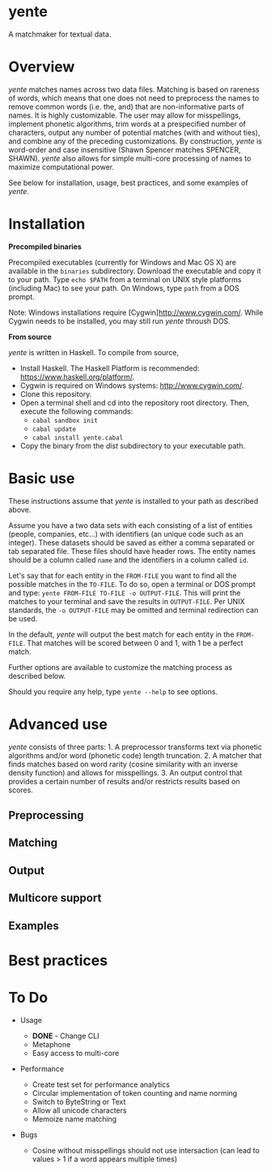 # yente

A matchmaker for textual data.

# Overview

*yente* matches names across two data files. Matching is based on rareness of words, which means that one does not need to preprocess the names to remove common words (i.e. the, and) that are non-informative parts of names. It is highly customizable. The user may  allow for misspellings, implement phonetic algorithms, trim words at a prespecified number of characters, output any number of potential matches (with and without ties), and combine any of the preceding customizations. By construction, *yente* is word-order and case insensitive (Shawn Spencer matches SPENCER, SHAWN). *yente* also allows for simple multi-core processing of names to maximize computational power. 
    
See below for installation, usage, best practices, and some examples of *yente*.

# Installation

**Precompiled binaries**

Precompiled executables (currently for Windows and Mac OS X) are available in the `binaries` subdirectory. Download the executable and copy it to your path. Type `echo $PATH` from a terminal on UNIX style platforms (including Mac) to see your path. On Windows, type `path` from a DOS prompt.

Note: Windows installations require [Cygwin]<http://www.cygwin.com/>. While Cygwin needs to be installed, you may still run *yente* throush DOS. 


**From source**

*yente* is written in Haskell. To compile from source,

* Install Haskell. The Haskell Platform is recommended: <https://www.haskell.org/platform/>.
* Cygwin is required on Windows systems: <http://www.cygwin.com/>.
* Clone this repository.
* Open a terminal shell and cd into the repository root directory. Then, execute the following commands:
  * `cabal sandbox init`
  * `cabal update`
  * `cabal install yente.cabal` 
* Copy the binary from the *dist* subdirectory to your executable path.

# Basic use

These instructions assume that *yente* is installed to your path as described above. 

Assume you have a two data sets with each consisting of a list of entities (people, companies, etc...) with identifiers (an unique code such as an integer). These datasets should be saved as either a comma separated or tab separated file. These files should have header rows. The entity names should be a column called `name` and the identifiers in a column called `id`. 

Let's say that for each entity in the `FROM-FILE` you want to find all the possible matches in the `TO-FILE`. To do so, open a terminal or DOS prompt and type: `yente FROM-FILE TO-FILE -o OUTPUT-FILE`. This will print the matches to your terminal and save the results in `OUTPUT-FILE`. Per UNIX standards, the `-o OUTPUT-FILE` may be omitted and terminal redirection can be used.

In the default, *yente* will output the best match for each entity in the `FROM-FILE`. That matches will be scored between 0 and 1, with 1 be a perfect match.


Further options are available to customize the matching process as described below.

Should you require any help, type `yente --help` to see options.

# Advanced use

*yente* consists of three parts:
    1. A preprocessor transforms text via phonetic algorithms and/or word (phonetic code) length truncation.
    2. A matcher that finds matches based on word rarity (cosine similarity with an inverse density function) and allows for misspellings.
    3. An output control that provides a certain number of results and/or restricts results based on scores.

## Preprocessing

## Matching

## Output

## Multicore support

## Examples

# Best practices


# To Do

* Usage
  * **DONE** - Change CLI
  * Metaphone
  * Easy access to multi-core

* Performance
  * Create test set for performance analytics
  * Circular implementation of token counting and name norming
  * Switch to ByteString or Text
  * Allow all unicode characters
  * Memoize name matching

* Bugs
  * Cosine without misspellings should not use intersaction (can lead to values > 1 if a word appears multiple times)

